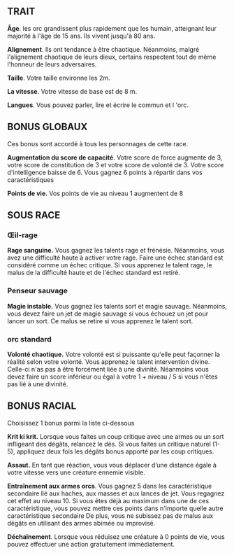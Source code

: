 ## TRAIT

**Âge**. les orc grandissent plus rapidement que les humain, atteignant leur majorité à l'âge de 15 ans. Ils vivent jusqu'à 80 ans.

**Alignement**. Ils ont tendance à être chaotique. Néanmoins, malgré l'alignement chaotique de leurs dieux, certains respectent tout de même l'honneur de leurs adversaires.

**Taille**. Votre taille environne les 2m.

**La vitesse**. Votre vitesse de base est de 8 m.

**Langues**. Vous pouvez parler, lire et écrire le commun et l 'orc.

## BONUS GLOBAUX

Ces bonus sont accordé à tous les personnages de cette race.

**Augmentation du score de capacité**. Votre score de force augmente de 3, votre score de constitution de 3 et votre score de volonté de 3. Votre score d'intelligence baisse de 6. Vous gagnez 6 points à répartir dans vos caractéristiques

**Points de vie.** Vos points de vie au niveau 1 augmentent de 8

## SOUS RACE

### Œil-rage

**Rage sanguine.** Vous gagnez les talents rage et frénésie. Néanmoins, vous avez une difficulté haute à activer votre rage. Faire une échec standard est considéré comme un échec critique. Si vous apprenez le talent rage, le malus de la difficulté haute et de l'échec standard est retiré.

### Penseur sauvage

**Magie instable.** Vous gagnez les talents sort et magie sauvage. Néanmoins, vous devez faire un jet de magie sauvage si vous échouez un jet pour lancer un sort. Ce malus se retire si vous apprenez le talent sort.

### orc standard

**Volonté chaotique.** Votre volonté est si puissante qu'elle peut façonner la réalité selon votre volonté. Vous apprenez le talent intervention divine. Celle-ci n'as pas à être forcément liée à une divinité. Néanmoins vous devez faire un score inférieur ou égal à votre 1 + niveau / 5 si vous n'êtes pas lié à une divinité.

## BONUS RACIAL

Choisissez 1 bonus parmi la liste ci-dessous

**Krit ki krit.** Lorsque vous faites un coup critique avec une armes ou un sort infligeant des dégâts, relancez le dés. Si vous faites un critique naturel (1-5), appliquez deux fois les dégâts bonus apporté par les coup critiques.

**Assaut.** En tant que réaction, vous vous déplacer d’une distance égale à votre vitesse vers une créature ennemie visible.

**Entraînement aux armes** **orcs**. Vous gagnez 5 dans les caractéristique secondaire lié aux haches, aux masses et aux lances de jet. Vous regagnez cet effet au niveau 10. Si vous étes déjà au maximum dans une de ces caractéristique, vous pouvez mettre ces points dans n'importe quelle autre caractéristique secondaire De plus, vous ne subissez pas de malus aux dégâts en utilisant des armes abimée ou improvisé.

**Déchaînement**. Lorsque vous réduisez une créature à 0 points de vie, vous pouvez effectuer une action gratuitement immédiatement.